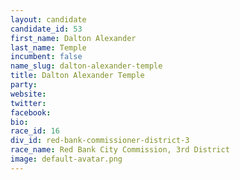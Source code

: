 ```yaml
---
layout: candidate
candidate_id: 53
first_name: Dalton Alexander
last_name: Temple
incumbent: false
name_slug: dalton-alexander-temple
title: Dalton Alexander Temple
party: 
website: 
twitter: 
facebook: 
bio: 
race_id: 16
div_id: red-bank-commissioner-district-3
race_name: Red Bank City Commission, 3rd District
image: default-avatar.png
---
```

